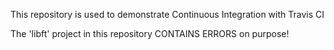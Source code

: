 This repository is used to demonstrate Continuous Integration with Travis CI

The 'libft' project in this repository CONTAINS ERRORS on purpose!
